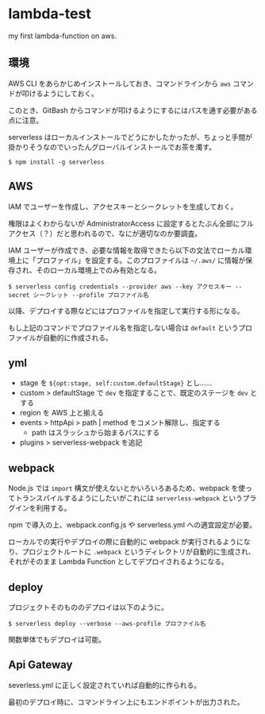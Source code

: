 # lambda-test

my first lambda-function on aws.

## 環境

AWS CLI をあらかじめインストールしておき、コマンドラインから `aws` コマンドが叩けるようにしておく。

このとき、GitBash からコマンドが叩けるようにするにはパスを通す必要がある点に注意。

serverless はローカルインストールでどうにかしたかったが、ちょっと手間が掛かりそうなのでいったんグローバルインストールでお茶を濁す。

```
$ npm install -g serverless
```

## AWS

IAM でユーザーを作成し、アクセスキーとシークレットを生成しておく。

権限はよくわからないが AdministratorAccess に設定するとたぶん全部にフルアクセス（？）だと思われるので、なにが適切なのか要調査。

IAM ユーザーが作成でき、必要な情報を取得できたら以下の文法でローカル環境上に「プロファイル」を設定する。このプロファイルは `~/.aws/` に情報が保存され、そのローカル環境上でのみ有効となる。

```
$ serverless config credentials --provider aws --key アクセスキー --secret シークレット --profile プロファイル名
```

以降、デプロイする際などにはプロファイルを指定して実行する形になる。

もし上記のコマンドでプロファイル名を指定しない場合は `default` というプロファイルが自動的に作成される。

## yml

* stage を `${opt:stage, self:custom.defaultStage}` とし……
* custom > defaultStage で `dev` を指定することで、既定のステージを `dev` とする
* region を AWS 上と揃える
* events > httpApi > path | method をコメント解除し、指定する
  - path はスラッシュから始まるパスにする
* plugins > serverless-webpack を追記

## webpack

Node.js では `import` 構文が使えないとかいろいろあるため、webpack を使ってトランスパイルするようにしたいがこれには `serverless-webpack` というプラグインを利用する。

npm で導入の上、webpack.config.js や serverless.yml への適宜設定が必要。

ローカルでの実行やデプロイの際に自動的に webpack が実行されるようになり、プロジェクトルートに `.webpack` というディレクトリが自動的に生成され、それがそのまま Lambda Function としてデプロイされるようになる。 

## deploy

プロジェクトそのもののデプロイは以下のように。

```
$ serverless deploy --verbose --aws-profile プロファイル名
```

関数単体でもデプロイは可能。

## Api Gateway

severless.yml に正しく設定されていれば自動的に作られる。

最初のデプロイ時に、コマンドライン上にもエンドポイントが出力された。

